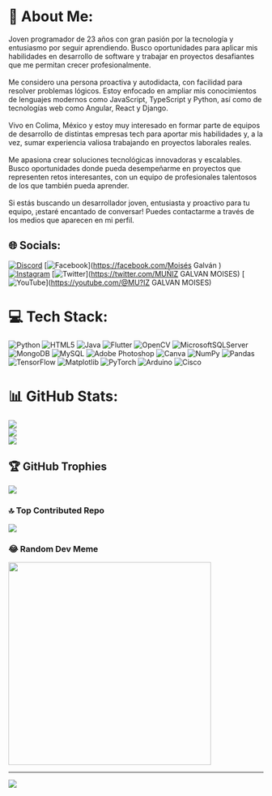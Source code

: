 # 💫 About Me:
Joven programador de 23 años con gran pasión por la tecnología y entusiasmo por seguir aprendiendo. Busco oportunidades para aplicar mis habilidades en desarrollo de software y trabajar en proyectos desafiantes que me permitan crecer profesionalmente.<br><br>Me considero una persona proactiva y autodidacta, con facilidad para resolver problemas lógicos. Estoy enfocado en ampliar mis conocimientos de lenguajes modernos como JavaScript, TypeScript y Python, así como de tecnologías web como Angular, React y Django.<br><br>Vivo en Colima, México y estoy muy interesado en formar parte de equipos de desarrollo de distintas empresas tech para aportar mis habilidades y, a la vez, sumar experiencia valiosa trabajando en proyectos laborales reales.<br><br>Me apasiona crear soluciones tecnológicas innovadoras y escalables. Busco oportunidades donde pueda desempeñarme en proyectos que representen retos interesantes, con un equipo de profesionales talentosos de los que también pueda aprender.<br><br>Si estás buscando un desarrollador joven, entusiasta y proactivo para tu equipo, ¡estaré encantado de conversar! Puedes contactarme a través de los medios que aparecen en mi perfil.


## 🌐 Socials:
[![Discord](https://img.shields.io/badge/Discord-%237289DA.svg?logo=discord&logoColor=white)](https://discord.gg/moyon2000) [![Facebook](https://img.shields.io/badge/Facebook-%231877F2.svg?logo=Facebook&logoColor=white)](https://facebook.com/Moisés Galván ) [![Instagram](https://img.shields.io/badge/Instagram-%23E4405F.svg?logo=Instagram&logoColor=white)](https://instagram.com/moygalvaz979) [![Twitter](https://img.shields.io/badge/Twitter-%231DA1F2.svg?logo=Twitter&logoColor=white)](https://twitter.com/MUÑIZ GALVAN MOISES) [![YouTube](https://img.shields.io/badge/YouTube-%23FF0000.svg?logo=YouTube&logoColor=white)](https://youtube.com/@MU?IZ GALVAN MOISES) 

# 💻 Tech Stack:
![Python](https://img.shields.io/badge/python-3670A0?style=for-the-badge&logo=python&logoColor=ffdd54) ![HTML5](https://img.shields.io/badge/html5-%23E34F26.svg?style=for-the-badge&logo=html5&logoColor=white) ![Java](https://img.shields.io/badge/java-%23ED8B00.svg?style=for-the-badge&logo=openjdk&logoColor=white) ![Flutter](https://img.shields.io/badge/Flutter-%2302569B.svg?style=for-the-badge&logo=Flutter&logoColor=white) ![OpenCV](https://img.shields.io/badge/opencv-%23white.svg?style=for-the-badge&logo=opencv&logoColor=white) ![MicrosoftSQLServer](https://img.shields.io/badge/Microsoft%20SQL%20Server-CC2927?style=for-the-badge&logo=microsoft%20sql%20server&logoColor=white) ![MongoDB](https://img.shields.io/badge/MongoDB-%234ea94b.svg?style=for-the-badge&logo=mongodb&logoColor=white) ![MySQL](https://img.shields.io/badge/mysql-%2300000f.svg?style=for-the-badge&logo=mysql&logoColor=white) ![Adobe Photoshop](https://img.shields.io/badge/adobe%20photoshop-%2331A8FF.svg?style=for-the-badge&logo=adobe%20photoshop&logoColor=white) ![Canva](https://img.shields.io/badge/Canva-%2300C4CC.svg?style=for-the-badge&logo=Canva&logoColor=white) ![NumPy](https://img.shields.io/badge/numpy-%23013243.svg?style=for-the-badge&logo=numpy&logoColor=white) ![Pandas](https://img.shields.io/badge/pandas-%23150458.svg?style=for-the-badge&logo=pandas&logoColor=white) ![TensorFlow](https://img.shields.io/badge/TensorFlow-%23FF6F00.svg?style=for-the-badge&logo=TensorFlow&logoColor=white) ![Matplotlib](https://img.shields.io/badge/Matplotlib-%23ffffff.svg?style=for-the-badge&logo=Matplotlib&logoColor=black) ![PyTorch](https://img.shields.io/badge/PyTorch-%23EE4C2C.svg?style=for-the-badge&logo=PyTorch&logoColor=white) ![Arduino](https://img.shields.io/badge/-Arduino-00979D?style=for-the-badge&logo=Arduino&logoColor=white) ![Cisco](https://img.shields.io/badge/cisco-%23049fd9.svg?style=for-the-badge&logo=cisco&logoColor=black)
# 📊 GitHub Stats:
![](https://github-readme-stats.vercel.app/api?username=moises382&theme=highcontrast&hide_border=false&include_all_commits=false&count_private=false)<br/>
![](https://github-readme-streak-stats.herokuapp.com/?user=moises382&theme=highcontrast&hide_border=false)<br/>
![](https://github-readme-stats.vercel.app/api/top-langs/?username=moises382&theme=highcontrast&hide_border=false&include_all_commits=false&count_private=false&layout=compact)

## 🏆 GitHub Trophies
![](https://github-profile-trophy.vercel.app/?username=moises382&theme=radical&no-frame=false&no-bg=true&margin-w=4)

### 🔝 Top Contributed Repo
![](https://github-contributor-stats.vercel.app/api?username=moises382&limit=5&theme=dark&combine_all_yearly_contributions=true)

### 😂 Random Dev Meme
<img src='https://randommeme-five.vercel.app/' style="height: 400px;"/>

---
[![](https://visitcount.itsvg.in/api?id=moises382&icon=0&color=0)](https://visitcount.itsvg.in)

<!-- Proudly created with GPRM ( https://gprm.itsvg.in ) -->
